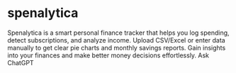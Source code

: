 # spenalytica
Spenalytica is a smart personal finance tracker that helps you log spending, detect subscriptions, and analyze income. Upload CSV/Excel or enter data manually to get clear pie charts and monthly savings reports. Gain insights into your finances and make better money decisions effortlessly.          Ask ChatGPT

